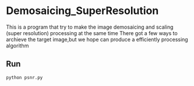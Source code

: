 # Demosaicing_SuperResolution

This is a program that try to make the image demosaicing and scaling (super resolution) processing at the same time
There got a few ways to archieve the target image,but we hope can produce a efficiently processing algorithm

## Run
```
python psnr.py
```
